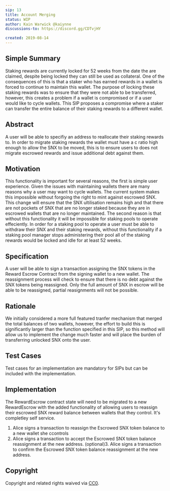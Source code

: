 ```yaml
---
sip: 13
title: Account Merging
status: WIP
author: Kain Warwick @kaiynne
discussions-to: https://discord.gg/CDTvjHY

created: 2019-08-14
---
```


<!--You can leave these HTML comments in your merged SIP and delete the visible duplicate text guides, they will not appear and may be helpful to refer to if you edit it again. This is the suggested template for new SIPs. Note that an SIP number will be assigned by an editor. When opening a pull request to submit your SIP, please use an abbreviated title in the filename, `sip-draft_title_abbrev.md`. The title should be 44 characters or less.-->

## Simple Summary
<!--"If you can't explain it simply, you don't understand it well enough." Provide a simplified and layman-accessible explanation of the SIP.-->
Staking rewards are currently locked for 52 weeks from the date the are claimed, despite being locked they can still be used as collateral. One of the consequences of this is that a staker who has earned rewards in a wallet is forced to continue to maintain this wallet. The purpose of locking these staking rewards was to ensure that they were not able to be transferred, however, this creates a problem if a wallet is compromised or if a user would like to cycle wallets. This SIP proposes a compromise where a staker can transfer the entire balance of their staking rewards to a different wallet.

## Abstract
<!--A short (~200 word) description of the technical issue being addressed.-->
A user will be able to specifiy an address to reallocate their staking rewards to. In order to migrate staking rewards the wallet must have a c ratio high enough to allow the SNX to be moved, this is to ensure users to does not migrate escrowed rewards and issue additional debt against them.

## Motivation
<!--The motivation is critical for SIPs that want to change Synthetix. It should clearly explain why the existing protocol specification is inadequate to address the problem that the SIP solves. SIP submissions without sufficient motivation may be rejected outright.-->
This functionality is important for several reasons, the first is simple user experience. Given the issues with maintaining wallets there are many reasons why a user may want to cycle wallets. The current system makes this impossible without forgoing the right to mint against escrowed SNX. This change will ensure that the SNX ultilisation remains high and that there are not pockets of SNX that are no longer staked because they are in escrowed wallets that are no longer maintained. The second reason is that without this functionality it will be impossible for staking pools to operate effeciently. In order for a staking pool to operate a user must be able to withdraw their SNX and their staking rewards, without this functionality if a staking pool manager stops administering their pool all of the staking rewards would be locked and idle for at least 52 weeks.

## Specification
<!--The technical specification should describe the syntax and semantics of any new feature.-->
A user will be able to sign a transaction assigning the SNX tokens in the Reward Escrow Contract from the signing wallet to a new wallet. The reassignment process will check to ensure that there is no debt against the SNX tokens being reassigned. Only the full amount of SNX in escrow will be able to be reassigned, partial reasignments will not be possible.

## Rationale
<!--The rationale fleshes out the specification by describing what motivated the design and why particular design decisions were made. It should describe alternate designs that were considered and related work, e.g. how the feature is supported in other languages. The rationale may also provide evidence of consensus within the community, and should discuss important objections or concerns raised during discussion.-->
We initially considered a more full featured tranfer mechanism that merged the total balances of two wallets, however, the effort to build this is significantly larger than the function specified in this SIP, so this method will allow us to implement the change much faster and will place the burden of transferring unlocked SNX onto the user.

## Test Cases
<!--Test cases for an implementation are mandatory for SIPs but can be included with the implementation..-->
Test cases for an implementation are mandatory for SIPs but can be included with the implementation.

## Implementation
<!--The implementations must be completed before any SIP is given status "Implemented", but it need not be completed before the SIP is "Approved". While there is merit to the approach of reaching consensus on the specification and rationale before writing code, the principle of "rough consensus and running code" is still useful when it comes to resolving many discussions of API details.-->
The RewardEscrow contract state will need to be migrated to a new RewardEscrow with the added functionality of allowing users to reassign their escrowed SNX reward balance between wallets that they control. It's completley self service. 
1. Alice signs a transaction to reassign the Escrowed SNX token balance to a new wallet she ccontrols
2. Alice signs a transaction to accept the Escrowed SNX token balance reassignment at the new address.
(optional)3. Alice signs a transaction to confirm the Escrowed SNX token balance reassignment at the new address.


## Copyright
Copyright and related rights waived via [CC0](https://creativecommons.org/publicdomain/zero/1.0/).
